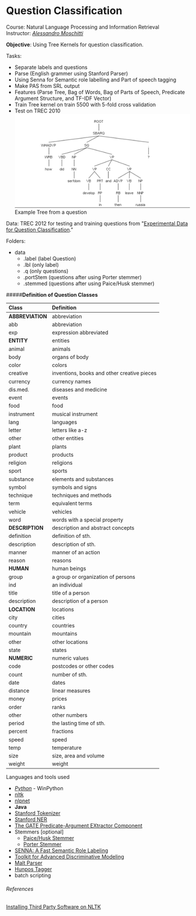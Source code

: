 Question Classification
=======================
Course: Natural Language Processing and Information Retrieval <br/>
Instructor: [_Alessandro Moschitti_](http://disi.unitn.it/moschitti/)

**Objective**: Using Tree Kernels for question classification.

Tasks:
 - Separate labels and questions
 - Parse (English grammer using Stanford Parser)
 - Using Senna for Semantic role labelling and Part of speech tagging
 - Make PAS from SRL output
 - Features (Parse Tree, Bag of Words, Bag of Parts of Speech, Predicate Argument Structure, and TF-IDF Vector)
 - Train Tree kernel on train 5500 with 5-fold cross validation
 - Test on TREC 2010
<br/>![Example Tree from a question](/okay_step_1.PNG "Example Tree from a question")<br/>Example Tree from a question

Data: TREC 2012 for testing and training questions from "[Experimental Data for Question Classification](http://cogcomp.cs.illinois.edu/Data/QA/QC/)."

Folders:
- data
  - .label (label Question)
  - .lbl (only label)
  - .q (only questions)
  - .portStem (questions after using Porter stemmer)
  - .stemmed (questions after using Paice/Husk stemmer)
  
  
#####**Definition of Question Classes**

| **Class**         | **Definition**    |
|:------------------|:------------------|
|**ABBREVIATION**   | abbreviation      |
|  abb	            | abbreviation      |
|  exp	            | expression abbreviated      |
|**ENTITY**	        | entities      |
|  animal	        | animals      |
|  body	            | organs of body      |
|  color	        | colors      |
|  creative	        | inventions, books and other creative pieces      |
|  currency	        | currency names      |
|  dis.med.	        | diseases and medicine      |
|  event	        | events      |
|  food	            | food      |
|  instrument	    | musical instrument      |
|  lang	            | languages      |
|  letter	        | letters like a-z      |
|  other	        | other entities      |
|  plant	        | plants      |
|  product	        | products      |
|  religion	        | religions      |
|  sport	        | sports      |
|  substance	    | elements and substances      |
|  symbol	        | symbols and signs      |
|  technique	    | techniques and methods      |
|  term	            | equivalent terms      |
|  vehicle	        | vehicles      |
|  word	            | words with a special property      |
|**DESCRIPTION**	| description and abstract concepts      |
|  definition	    | definition of sth.      |
|  description	    | description of sth.      |
|  manner	        | manner of an action      |
|  reason	        | reasons      |
|**HUMAN**	        | human beings      |
|  group	        | a group or organization of persons      |
|  ind	            | an individual      |
|  title	        | title of a person      |
|  description	    | description of a person      |
|**LOCATION**	    | locations      |
|  city	            | cities      |
|  country	        | countries      |
|  mountain	        | mountains      |
|  other	        | other locations      |
|  state	        |states      |
|**NUMERIC**	|numeric values      |
|  code	    |postcodes or other codes      |
|  count	|number of sth.      |
|  date	    |dates      |
|  distance	|linear measures      |
|  money	|prices      |
|  order	|ranks      |
|  other	|other numbers      |
|  period	|the lasting time of sth.      |
|  percent	|fractions      |
|  speed	|speed      |
|  temp	    |temperature      |
|  size	    |size, area and volume      |
|  weight	| weight      |
  
Languages and tools used
- [*Python*](http://sourceforge.net/projects/winpython/) - WinPython
 - [nltk](http://www.nltk.org)
 - [nlpnet](http://nilc.icmc.usp.br/nlpnet/)
- **Java**
 - [Stanford Tokenizer](http://nlp.stanford.edu/software/lex-parser.shtml)
 - [Stanford NER](http://nlp.stanford.edu/software/CRF-NER.shtml)
 - [The GATE Predicate-Argument EXtractor Component](www.semanticsoftware.info/pax)
 - Stemmers [optional]
   - [Paice/Husk Stemmer](http://www.comp.lancs.ac.uk/computing/research/stemming/Links/implementations.htm)
    - [Porter Stemmer](http://www.tartarus.org/~martin/PorterStemmer)
- [SENNA: A Fast Semantic Role Labeling](ml.nec-labs.com/senna/)
- [Toolkit for Advanced Discriminative Modeling](http://tadm.sourceforge.net/)
- [Malt Parser](www.maltparser.org/download.html)
- [Hunpos Tagger](https://code.google.com/p/hunpos/downloads/list)
- batch scripting


###### References
 [Installing Third Party Software on NLTK](https://github.com/nltk/nltk/wiki/Installing-Third-Party-Software)
